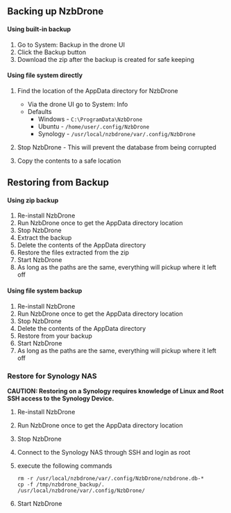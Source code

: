 ## Backing up NzbDrone ##

#### Using built-in backup ####

1. Go to System: Backup in the drone UI
2. Click the Backup button
3. Download the zip after the backup is created for safe keeping

#### Using file system directly ####
1. Find the location of the AppData directory for NzbDrone
	- Via the drone UI go to System: Info
	- Defaults
		- Windows - `C:\ProgramData\NzbDrone`
		- Ubuntu - `/home/user/.config/NzbDrone`
		- Synology - `/usr/local/nzbdrone/var/.config/NzbDrone`

2. Stop NzbDrone - This will prevent the database from being corrupted
3. Copy the contents to a safe location

## Restoring from Backup ##

#### Using zip backup ####

1. Re-install NzbDrone
2. Run NzbDrone once to get the AppData directory location
3. Stop NzbDrone
4. Extract the backup
5. Delete the contents of the AppData directory
6. Restore the files extracted from the zip
7. Start NzbDrone
8. As long as the paths are the same, everything will pickup where it left off

#### Using file system backup ####
1. Re-install NzbDrone
2. Run NzbDrone once to get the AppData directory location
3. Stop NzbDrone
4. Delete the contents of the AppData directory
5. Restore from your backup
6. Start NzbDrone
7. As long as the paths are the same, everything will pickup where it left off

### Restore for Synology NAS ###
**CAUTION: Restoring on a Synology requires knowledge of Linux and Root SSH access to the Synology Device.**  

1. Re-install NzbDrone  
2. Run NzbDrone once to get the AppData directory location  
3. Stop NzbDrone  
4. Connect to the Synology NAS through SSH and login as root  
5. execute the following commands

    ```
    rm -r /usr/local/nzbdrone/var/.config/NzbDrone/nzbdrone.db-*
    cp -f /tmp/nzbdrone_backup/. /usr/local/nzbdrone/var/.config/NzbDrone/
    ```

6. Start NzbDrone  